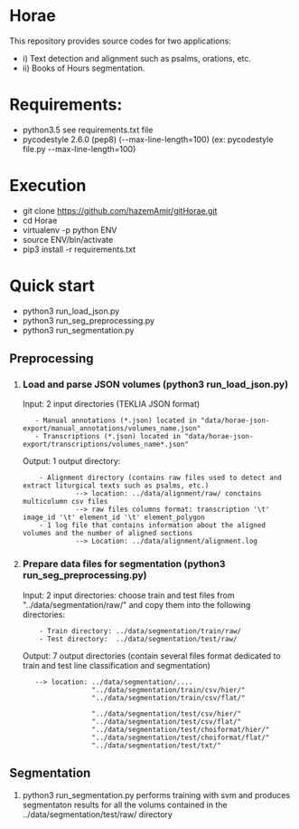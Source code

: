 # Horae
This repository provides source codes for two applications: 
  - i)  Text detection and alignment such as psalms, orations, etc.
  - ii) Books of Hours segmentation.
# Requirements:
- python3.5
  see requirements.txt file
- pycodestyle 2.6.0 (pep8) (--max-line-length=100) 
  (ex: pycodestyle file.py --max-line-length=100)
 
# Execution
- git clone https://github.com/hazemAmir/gitHorae.git
- cd Horae
- virtualenv -p python ENV
- source ENV/bin/activate 
- pip3 install -r requirements.txt

# Quick start
- python3 run_load_json.py
- python3 run_seg_preprocessing.py
- python3 run_segmentation.py 

## Preprocessing
   1) ### Load and parse JSON volumes (python3 run_load_json.py)
       
       Input: 2 input directories (TEKLIA JSON format) 
      
             - Manual annotations (*.json) located in "data/horae-json-export/manual_annotations/volumes_name.json" 
             - Transcriptions (*.json) located in "data/horae-json-export/transcriptions/volumes_name*.json"         
  
       Output:  1 output directory:
       
              - Alignment directory (contains raw files used to detect and extract liturgical texts such as psalms, etc.)
                       --> location: ../data/alignment/raw/ conctains multicolumn csv files
                       --> raw files columns format: transcription '\t' image_id '\t' element_id '\t' element_polygon
              - 1 log file that contains information about the aligned volumes and the number of aligned sections
                       --> Location: ../data/alignment/alignment.log
              
   2) ### Prepare data files for segmentation (python3 run_seg_preprocessing.py)   
      
      Input: 2 input directories: choose train and test files from "../data/segmentation/raw/" and copy them into the following directories:  
              
              - Train directory: ../data/segmentation/train/raw/
              - Test directory:  ../data/segmentation/test/raw/
      
      Output: 7 output directories (contain several files format dedicated to train and test line classification and segmentation)
         
             --> location: ../data/segmentation/....
                           "../data/segmentation/train/csv/hier/"
                           "../data/segmentation/train/csv/flat/"
                           
                           "../data/segmentation/test/csv/hier/"
                           "../data/segmentation/test/csv/flat/"
                           "../data/segmentation/test/choiformat/hier/"
                           "../data/segmentation/test/choiformat/flat/"
                           "../data/segmentation/test/txt/"
## Segmentation
 1) python3 run_segmentation.py
    performs training with svm and produces segmentaton results for all the volums contained in the ../data/segmentation/test/raw/ directory

